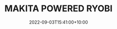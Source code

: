 ---
date: 2022-09-03T15:41:00+10:00
description: A hybrid Ryobi and Makita gluegun by @imisaac
draft: false
icon: 2022-09-03-makita-powered-ryobi.png
language: en
title: MAKITA POWERED RYOBI
link: https://www.instagram.com/p/CiBptndPMuA/

---